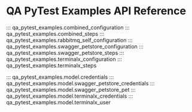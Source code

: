 # QA PyTest Examples API Reference

::: qa_pytest_examples.combined_configuration
::: qa_pytest_examples.combined_steps
::: qa_pytest_examples.rabbitmq_self_configuration
::: qa_pytest_examples.swagger_petstore_configuration
::: qa_pytest_examples.swagger_petstore_steps
::: qa_pytest_examples.terminalx_configuration
::: qa_pytest_examples.terminalx_steps

::: qa_pytest_examples.model.credentials
::: qa_pytest_examples.model.swagger_petstore_credentials
::: qa_pytest_examples.model.swagger_petstore_pet
::: qa_pytest_examples.model.terminalx_credentials
::: qa_pytest_examples.model.terminalx_user
